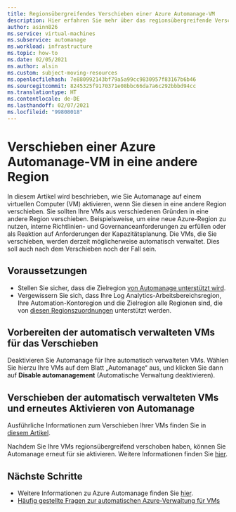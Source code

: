 ```yaml
---
title: Regionsübergreifendes Verschieben einer Azure Automanage-VM
description: Hier erfahren Sie mehr über das regionsübergreifende Verschieben eines automatisch verwalteten virtuellen Computers.
author: asinn826
ms.service: virtual-machines
ms.subservice: automanage
ms.workload: infrastructure
ms.topic: how-to
ms.date: 02/05/2021
ms.author: alsin
ms.custom: subject-moving-resources
ms.openlocfilehash: 7e880992143bf79a5a99cc9830957f83167b6b46
ms.sourcegitcommit: 8245325f9170371e08bbc66da7a6c292bbbd94cc
ms.translationtype: HT
ms.contentlocale: de-DE
ms.lasthandoff: 02/07/2021
ms.locfileid: "99808018"
---
```

# <a name="move-an-azure-automanage-virtual-machine-to-a-different-region"></a>Verschieben einer Azure Automanage-VM in eine andere Region
In diesem Artikel wird beschrieben, wie Sie Automanage auf einem virtuellen Computer (VM) aktivieren, wenn Sie diesen in eine andere Region verschieben. Sie sollten Ihre VMs aus verschiedenen Gründen in eine andere Region verschieben. Beispielsweise, um eine neue Azure-Region zu nutzen, interne Richtlinien- und Governanceanforderungen zu erfüllen oder als Reaktion auf Anforderungen der Kapazitätsplanung. Die VMs, die Sie verschieben, werden derzeit möglicherweise automatisch verwaltet. Dies soll auch nach dem Verschieben noch der Fall sein.

## <a name="prerequisites"></a>Voraussetzungen
* Stellen Sie sicher, dass die Zielregion [von Automanage unterstützt wird](./automanage-virtual-machines.md#prerequisites).
* Vergewissern Sie sich, dass Ihre Log Analytics-Arbeitsbereichsregion, Ihre Automation-Kontoregion und die Zielregion alle Regionen sind, die von [diesen Regionszuordnungen](https://docs.microsoft.com/azure/automation/how-to/region-mappings) unterstützt werden.

## <a name="prepare-your-automanaged-vms-for-moving"></a>Vorbereiten der automatisch verwalteten VMs für das Verschieben
Deaktivieren Sie Automanage für Ihre automatisch verwalteten VMs. Wählen Sie hierzu Ihre VMs auf dem Blatt „Automanage“ aus, und klicken Sie dann auf **Disable automanagement** (Automatische Verwaltung deaktivieren).

## <a name="move-your-automanaged-vms-and-re-enable-automanage"></a>Verschieben der automatisch verwalteten VMs und erneutes Aktivieren von Automanage
Ausführliche Informationen zum Verschieben Ihrer VMs finden Sie in [diesem Artikel](https://docs.microsoft.com/azure/resource-mover/tutorial-move-region-virtual-machines).

Nachdem Sie Ihre VMs regionsübergreifend verschoben haben, können Sie Automanage erneut für sie aktivieren. Weitere Informationen finden Sie [hier](./automanage-virtual-machines.md#enabling-automanage-for-vms-in-azure-portal).

## <a name="next-steps"></a>Nächste Schritte
* Weitere Informationen zu Azure Automanage finden Sie [hier](./automanage-virtual-machines.md).
* [Häufig gestellte Fragen zur automatischen Azure-Verwaltung für VMs](./faq.md)
